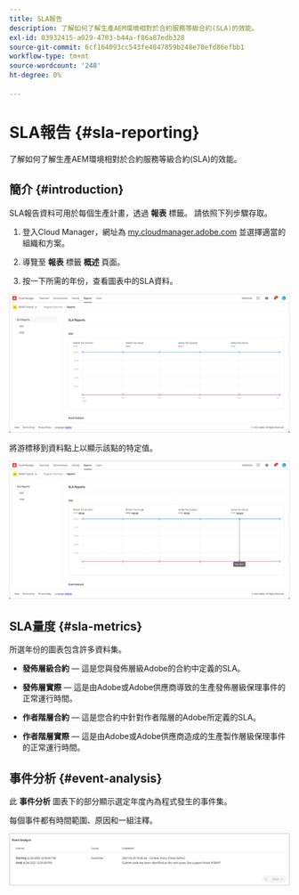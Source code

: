 ```yaml
---
title: SLA報告
description: 了解如何了解生產AEM環境相對於合約服務等級合約(SLA)的效能。
exl-id: 03932415-a029-4703-b44a-f86a87edb328
source-git-commit: 6cf164093cc543fe4847859b248e70efd86efbb1
workflow-type: tm+mt
source-wordcount: '248'
ht-degree: 0%

---
```



# SLA報告 {#sla-reporting}

了解如何了解生產AEM環境相對於合約服務等級合約(SLA)的效能。

## 簡介 {#introduction}

SLA報告資料可用於每個生產計畫，透過 **報表** 標籤。 請依照下列步驟存取。

1. 登入Cloud Manager，網址為 [my.cloudmanager.adobe.com](https://my.cloudmanager.adobe.com/) 並選擇適當的組織和方案。

1. 導覽至 **報表** 標籤 **概述** 頁面。

1. 按一下所需的年份，查看圖表中的SLA資料。

![SLA圖表範例](assets/sla-reporting-1.png)

將游標移到資料點上以顯示該點的特定值。

![顯示詳細資料](assets/sla-reporting-b.png)

## SLA量度 {#sla-metrics}

所選年份的圖表包含許多資料集。

* **發佈層級合約**  — 這是您與發佈層級Adobe的合約中定義的SLA。

* **發佈層實際**  — 這是由Adobe或Adobe供應商導致的生產發佈層級保理事件的正常運行時間。

* **作者階層合約**  — 這是您合約中針對作者階層的Adobe所定義的SLA。

* **作者階層實際**  — 這是由Adobe或Adobe供應商造成的生產製作層級保理事件的正常運行時間。

## 事件分析 {#event-analysis}

此 **事件分析** 圖表下的部分顯示選定年度內為程式發生的事件集。

每個事件都有時間範圍、原因和一組注釋。

![事件分析範例](assets/sla-reporting-c.png)
